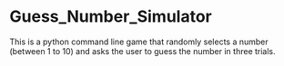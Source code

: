 # Guess_Number_Simulator
This is a python command line game that randomly selects a number (between 1 to 10) and asks the user to guess the number in three trials.
